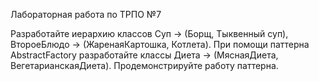 Лабораторная работа по ТРПО №7

Разработайте иерархию классов Суп → (Борщ, Тыквенный суп),
ВтороеБлюдо → (ЖаренаяКартошка, Котлета). При помощи паттерна AbstractFactory
разработайте классы Диета → (МяснаяДиета, ВегетарианскаяДиета). Продемонстрируйте
работу паттерна.

